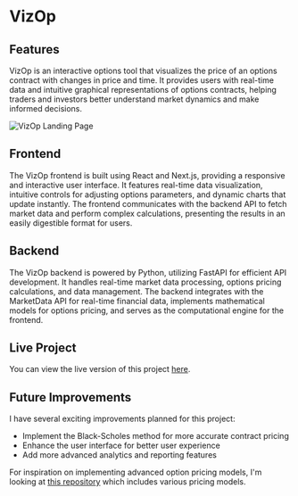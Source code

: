 # VizOp

## Features

VizOp is an interactive options tool that visualizes the price of an options contract with changes in price and time. It provides users with real-time data and intuitive graphical representations of options contracts, helping traders and investors better understand market dynamics and make informed decisions.

![VizOp Landing Page](./assets/landing-page.png)

## Frontend

The VizOp frontend is built using React and Next.js, providing a responsive and interactive user interface. It features real-time data visualization, intuitive controls for adjusting options parameters, and dynamic charts that update instantly. The frontend communicates with the backend API to fetch market data and perform complex calculations, presenting the results in an easily digestible format for users.

## Backend

The VizOp backend is powered by Python, utilizing FastAPI for efficient API development. It handles real-time market data processing, options pricing calculations, and data management. The backend integrates with the MarketData API for real-time financial data, implements mathematical models for options pricing, and serves as the computational engine for the frontend.

## Live Project

You can view the live version of this project [here](https://vizop-frontend-ndoiwo4fia-uc.a.run.app/).

## Future Improvements

I have several exciting improvements planned for this project:

- Implement the Black-Scholes method for more accurate contract pricing
- Enhance the user interface for better user experience
- Add more advanced analytics and reporting features

For inspiration on implementing advanced option pricing models, I'm looking at [this repository](https://github.com/krivi95/option-pricing-models/tree/master/option_pricing) which includes various pricing models.
